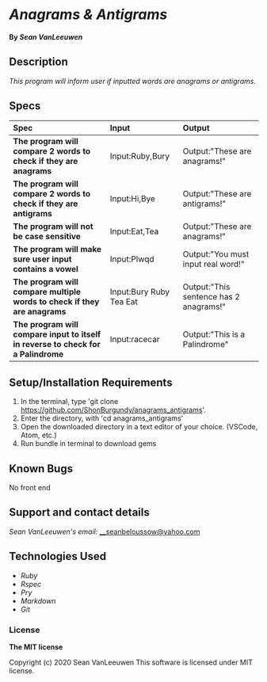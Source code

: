 # _Anagrams & Antigrams_


#### By _**Sean VanLeeuwen**_

## Description

_This program will inform user if inputted words are anagrams or antigrams._

## Specs

| Spec | Input | Output |
| :------------- | :------------- | :------------- |
| **The program will compare 2 words to check if they are anagrams** | Input:Ruby,Bury | Output:"These are anagrams!" |
| **The program will compare 2 words to check if they are antigrams** | Input:Hi,Bye | Output:"These are antigrams!" |
| **The program will not be case sensitive** | Input:Eat,Tea | Output:"These are anagrams!" |
| **The program will make sure user input contains a vowel** | Input:Plwqd | Output:"You must input real word!" |
| **The program will compare multiple words to check if they are anagrams** | Input:Bury Ruby Tea Eat | Output:"This sentence has 2 anagrams!" |
| **The program will compare input to itself in reverse to check for a Palindrome** | Input:racecar | Output:"This is a Palindrome" |


## Setup/Installation Requirements

1. In the terminal, type 'git clone https://github.com/ShonBurgundy/anagrams_antigrams'.
1. Enter the directory, with 'cd anagrams_antigrams' 
1. Open the downloaded directory in a text editor of your choice.
  (VSCode, Atom, etc.) 
1. Run bundle in terminal to download gems


## Known Bugs

No front end

## Support and contact details

_Sean VanLeeuwen's email:_
__seanbeloussow@yahoo.com

## Technologies Used

* _Ruby_
* _Rspec_
* _Pry_
* _Markdown_
* _Git_

### License

**The MIT license**

Copyright (c) 2020 Sean VanLeeuwen
This software is licensed under MIT license.